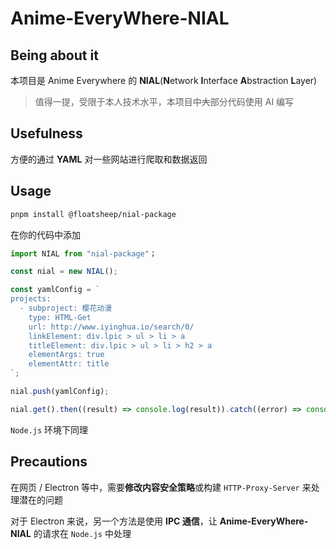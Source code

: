 # Anime-EveryWhere-NIAL

## Being about it

本项目是 Anime Everywhere 的 **NIAL**(**N**etwork **I**nterface **A**bstraction **L**ayer)

> 值得一提，受限于本人技术水平，本项目中~~大~~部分代码使用 AI 编写

## Usefulness

方便的通过 **YAML** 对一些网站进行爬取和数据返回

## Usage

```bash
pnpm install @floatsheep/nial-package
```

在你的代码中添加

```javascript
import NIAL from "nial-package"；

const nial = new NIAL();

const yamlConfig = `
projects:
  - subproject: 樱花动漫
    type: HTML-Get
    url: http://www.iyinghua.io/search/0/
    linkElement: div.lpic > ul > li > a
    titleElement: div.lpic > ul > li > h2 > a
    elementArgs: true
    elementAttr: title
`;

nial.push(yamlConfig);

nial.get().then((result) => console.log(result)).catch((error) => console.error(error));
```

`Node.js` 环境下同理

## Precautions

在网页 / Electron 等中，需要**修改内容安全策略**或构建 `HTTP-Proxy-Server` 来处理潜在的问题

对于 Electron 来说，另一个方法是使用 **IPC 通信**，让 **Anime-EveryWhere-NIAL** 的请求在 `Node.js` 中处理